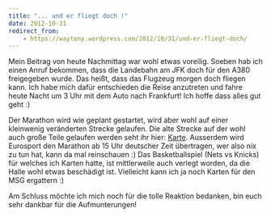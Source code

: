 ```yaml
---
title: "... und er fliegt doch !"
date: 2012-10-31
redirect_from:
    - https://waytony.wordpress.com/2012/10/31/und-er-fliegt-doch/
---
```


Mein Beitrag von heute Nachmittag war wohl etwas voreilig. Soeben hab ich einen Anruf bekommen, dass die Landebahn am JFK doch für den A380 freigegeben wurde. Das heißt, dass das Flugzeug morgen doch fliegen kann. Ich habe mich dafür entschieden die Reise anzutreten und fahre heute Nacht um 3 Uhr mit dem Auto nach Frankfurt! Ich hoffe dass alles gut geht :)

Der Marathon wird wie geplant gestartet, wird aber wohl auf einer kleinwenig veränderten Strecke gelaufen. Die alte Strecke auf der wohl auch große Teile gelaufen werden seht ihr hier: [Karte](http://www.ingnycmarathon.org/documents/INGNYCM12_Course_Map_ForWeb.pdf). Ausserdem wird Eurosport den Marathon ab 15 Uhr deutscher Zeit übertragen, wer also nix zu tun hat, kann da mal reinschauen :) Das Basketballspiel (Nets vs Knicks) für welches ich Karten hatte, ist mittlerweile auch verlegt worden, da die Halle wohl etwas beschädigt ist. Vielleicht kann ich ja noch Karten für den MSG ergattern :)

Am Schluss möchte ich mich noch für die tolle Reaktion bedanken, bin euch sehr dankbar für die Aufmunterungen!
<br><br>
